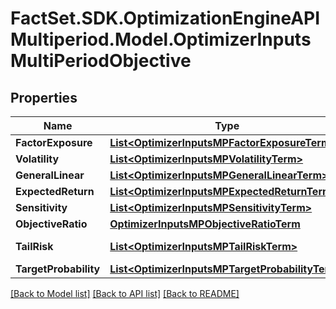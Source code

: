 # FactSet.SDK.OptimizationEngineAPIMultiperiod.Model.OptimizerInputsMultiPeriodObjective

## Properties

Name | Type | Description | Notes
------------ | ------------- | ------------- | -------------
**FactorExposure** | [**List&lt;OptimizerInputsMPFactorExposureTerm&gt;**](OptimizerInputsMPFactorExposureTerm.md) |  | [optional] 
**Volatility** | [**List&lt;OptimizerInputsMPVolatilityTerm&gt;**](OptimizerInputsMPVolatilityTerm.md) |  | [optional] 
**GeneralLinear** | [**List&lt;OptimizerInputsMPGeneralLinearTerm&gt;**](OptimizerInputsMPGeneralLinearTerm.md) |  | [optional] 
**ExpectedReturn** | [**List&lt;OptimizerInputsMPExpectedReturnTerm&gt;**](OptimizerInputsMPExpectedReturnTerm.md) |  | [optional] 
**Sensitivity** | [**List&lt;OptimizerInputsMPSensitivityTerm&gt;**](OptimizerInputsMPSensitivityTerm.md) |  | [optional] 
**ObjectiveRatio** | [**OptimizerInputsMPObjectiveRatioTerm**](OptimizerInputsMPObjectiveRatioTerm.md) |  | [optional] 
**TailRisk** | [**List&lt;OptimizerInputsMPTailRiskTerm&gt;**](OptimizerInputsMPTailRiskTerm.md) | MultiPeriod-Specific | [optional] 
**TargetProbability** | [**List&lt;OptimizerInputsMPTargetProbabilityTerm&gt;**](OptimizerInputsMPTargetProbabilityTerm.md) |  | [optional] 

[[Back to Model list]](../README.md#documentation-for-models) [[Back to API list]](../README.md#documentation-for-api-endpoints) [[Back to README]](../README.md)

